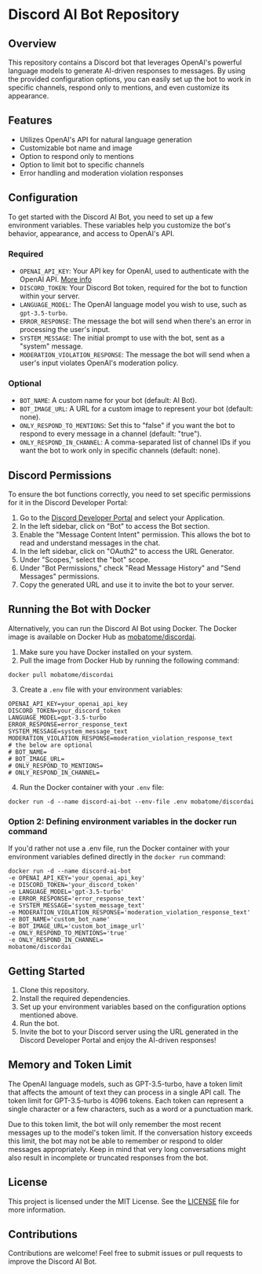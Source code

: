# Discord AI Bot Repository

## Overview

This repository contains a Discord bot that leverages OpenAI's powerful language models to generate AI-driven responses to messages. By using the provided configuration options, you can easily set up the bot to work in specific channels, respond only to mentions, and even customize its appearance.

## Features

- Utilizes OpenAI's API for natural language generation
- Customizable bot name and image
- Option to respond only to mentions
- Option to limit bot to specific channels
- Error handling and moderation violation responses

## Configuration

To get started with the Discord AI Bot, you need to set up a few environment variables. These variables help you customize the bot's behavior, appearance, and access to OpenAI's API.

### Required

- `OPENAI_API_KEY`: Your API key for OpenAI, used to authenticate with the OpenAI API. [More info](https://openai.com/blog/openai-api)
- `DISCORD_TOKEN`: Your Discord Bot token, required for the bot to function within your server.
- `LANGUAGE_MODEL`: The OpenAI language model you wish to use, such as `gpt-3.5-turbo`.
- `ERROR_RESPONSE`: The message the bot will send when there's an error in processing the user's input.
- `SYSTEM_MESSAGE`: The initial prompt to use with the bot, sent as a "system" message.
- `MODERATION_VIOLATION_RESPONSE`: The message the bot will send when a user's input violates OpenAI's moderation policy.

### Optional

- `BOT_NAME`: A custom name for your bot (default: AI Bot).
- `BOT_IMAGE_URL`: A URL for a custom image to represent your bot (default: none).
- `ONLY_RESPOND_TO_MENTIONS`: Set this to "false" if you want the bot to respond to every message in a channel (default: "true").
- `ONLY_RESPOND_IN_CHANNEL`: A comma-separated list of channel IDs if you want the bot to work only in specific channels (default: none).

## Discord Permissions

To ensure the bot functions correctly, you need to set specific permissions for it in the Discord Developer Portal:

1. Go to the [Discord Developer Portal](https://discord.com/developers/applications) and select your Application.
2. In the left sidebar, click on "Bot" to access the Bot section.
3. Enable the "Message Content Intent" permission. This allows the bot to read and understand messages in the chat.
4. In the left sidebar, click on "OAuth2" to access the URL Generator.
5. Under "Scopes," select the "bot" scope.
6. Under "Bot Permissions," check "Read Message History" and "Send Messages" permissions.
7. Copy the generated URL and use it to invite the bot to your server.

## Running the Bot with Docker

Alternatively, you can run the Discord AI Bot using Docker. The Docker image is available on Docker Hub as [mobatome/discordai](https://hub.docker.com/r/mobatome/discordai).

1. Make sure you have Docker installed on your system.
2. Pull the image from Docker Hub by running the following command:
```shell
docker pull mobatome/discordai
```
3. Create a `.env` file with your environment variables:
```env
OPENAI_API_KEY=your_openai_api_key
DISCORD_TOKEN=your_discord_token
LANGUAGE_MODEL=gpt-3.5-turbo
ERROR_RESPONSE=error_response_text
SYSTEM_MESSAGE=system_message_text
MODERATION_VIOLATION_RESPONSE=moderation_violation_response_text
# the below are optional
# BOT_NAME=
# BOT_IMAGE_URL=
# ONLY_RESPOND_TO_MENTIONS=
# ONLY_RESPOND_IN_CHANNEL=
```
4. Run the Docker container with your `.env` file:
```shell
docker run -d --name discord-ai-bot --env-file .env mobatome/discordai
```

### Option 2: Defining environment variables in the docker run command

If you'd rather not use a .env file, run the Docker container with your environment variables defined directly in the `docker run` command:
```shell
docker run -d --name discord-ai-bot
-e OPENAI_API_KEY='your_openai_api_key'
-e DISCORD_TOKEN='your_discord_token'
-e LANGUAGE_MODEL='gpt-3.5-turbo'
-e ERROR_RESPONSE='error_response_text'
-e SYSTEM_MESSAGE='system_message_text'
-e MODERATION_VIOLATION_RESPONSE='moderation_violation_response_text'
-e BOT_NAME='custom_bot_name'
-e BOT_IMAGE_URL='custom_bot_image_url'
-e ONLY_RESPOND_TO_MENTIONS='true'
-e ONLY_RESPOND_IN_CHANNEL=
mobatome/discordai
```

## Getting Started

1. Clone this repository.
2. Install the required dependencies.
3. Set up your environment variables based on the configuration options mentioned above.
4. Run the bot.
5. Invite the bot to your Discord server using the URL generated in the Discord Developer Portal and enjoy the AI-driven responses!

## Memory and Token Limit

The OpenAI language models, such as GPT-3.5-turbo, have a token limit that affects the amount of text they can process in a single API call. The token limit for GPT-3.5-turbo is 4096 tokens. Each token can represent a single character or a few characters, such as a word or a punctuation mark.

Due to this token limit, the bot will only remember the most recent messages up to the model's token limit. If the conversation history exceeds this limit, the bot may not be able to remember or respond to older messages appropriately. Keep in mind that very long conversations might also result in incomplete or truncated responses from the bot.

## License

This project is licensed under the MIT License. See the [LICENSE](LICENSE) file for more information.

## Contributions

Contributions are welcome! Feel free to submit issues or pull requests to improve the Discord AI Bot.
